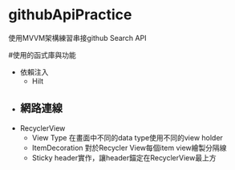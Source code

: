 # githubApiPractice
使用MVVM架構練習串接github Search API

#使用的函式庫與功能
  - 依賴注入
    - Hilt
  - 網路連線
    -  
  - RecyclerView
    - View Type 在畫面中不同的data type使用不同的view holder
    - ItemDecoration 對於Recycler View每個item view繪製分隔線
    - Sticky header實作，讓header錨定在RecyclerView最上方
  
